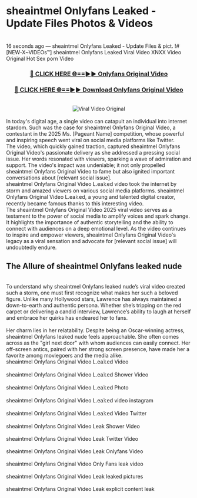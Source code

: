 # sheaintmel Onlyfans Leaked - Update Files Photos & Videos 
<br>
16 seconds ago — sheaintmel Onlyfans Leaked - Update Files & pict. !#[NEW-X~VIDEOs™] sheaintmel Onlyfans Leaked Viral Video XNXX Video Original Hot Sex porn Video
<br>
<div align="center">
<h3><a href="http://freeplayer.one?title=sheaintmel&ref=25OR" rel="nofollow">🔴 CLICK HERE 🌐==►► Onlyfans Original Video</a></h3>
<h3><a href="http://freeplayer.one?title=sheaintmel&ref=25OR" rel="nofollow">🔴 CLICK HERE 🌐==►► Download Onlyfans Original Video</a></h3>
<br>
<a href="http://freeplayer.one?title=sheaintmel&ref=25OR" rel="nofollow" data-target="animated-image.originalLink"><img src="https://i.ibb.co.com/xMMVF88/686577567.gif" alt="Viral Video Original" style="max-width: 100%; display: inline-block;" data-target="animated-image.originalImage"></a>
</div>
<br>
In today's digital age, a single video can catapult an individual into internet stardom. Such was the case for sheaintmel Onlyfans Original Video, a contestant in the 2025 Ms. [Pageant Name] competition, whose powerful and inspiring speech went viral on social media platforms like Twitter.
<br>
The video, which quickly gained traction, captured sheaintmel Onlyfans Original Video's passionate delivery as she addressed a pressing social issue. Her words resonated with viewers, sparking a wave of admiration and support. The video's impact was undeniable; it not only propelled sheaintmel Onlyfans Original Video to fame but also ignited important conversations about [relevant social issue].
<br>
sheaintmel Onlyfans Original Video L.ea𝚔ed video took the internet by storm and amazed viewers on various social media platforms. sheaintmel Onlyfans Original Video L.ea𝚔ed, a young and talented digital creator, recently became famous thanks to this interesting video.
<br>
The sheaintmel Onlyfans Original Video 2025 viral video serves as a testament to the power of social media to amplify voices and spark change. It highlights the importance of authentic storytelling and the ability to connect with audiences on a deep emotional level. As the video continues to inspire and empower viewers, sheaintmel Onlyfans Original Video's legacy as a viral sensation and advocate for [relevant social issue] will undoubtedly endure.
<br>
<h2>The Allure of sheaintmel Onlyfans leaked nude</h2>
<br>
To understand why sheaintmel Onlyfans leaked nude’s viral video created such a storm, one must first recognize what makes her such a beloved figure. Unlike many Hollywood stars, Lawrence has always maintained a down-to-earth and authentic persona. Whether she’s tripping on the red carpet or delivering a candid interview, Lawrence’s ability to laugh at herself and embrace her quirks has endeared her to fans.
<br><br>
Her charm lies in her relatability. Despite being an Oscar-winning actress, sheaintmel Onlyfans leaked nude feels approachable. She often comes across as the "girl next door" with whom audiences can easily connect. Her off-screen antics, paired with her strong screen presence, have made her a favorite among moviegoers and the media alike.
<br>
sheaintmel Onlyfans Original Video L.ea𝚔ed Video
<br><br>
sheaintmel Onlyfans Original Video L.ea𝚔ed Shower Video
<br><br>
sheaintmel Onlyfans Original Video L.ea𝚔ed Photo
<br><br>
sheaintmel Onlyfans Original Video L.ea𝚔ed video instagram
<br><br>
sheaintmel Onlyfans Original Video L.ea𝚔ed Video Twitter
<br><br>
sheaintmel Onlyfans Original Video Leak Shower Video
<br><br>
sheaintmel Onlyfans Original Video Leak Twitter Video
<br><br>
sheaintmel Onlyfans Original Video Leak Onlyfans Video
<br><br>
sheaintmel Onlyfans Original Video Only Fans leak video
<br><br>
sheaintmel Onlyfans Original Video Leak leaked pictures
<br><br>
sheaintmel Onlyfans Original Video Leak explicit content leak